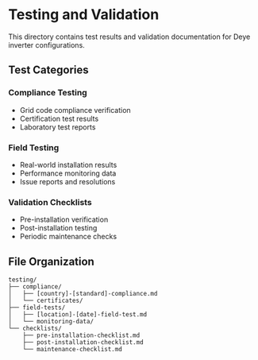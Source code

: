 # Testing and Validation

This directory contains test results and validation documentation for Deye inverter configurations.

## Test Categories

### Compliance Testing

- Grid code compliance verification
- Certification test results
- Laboratory test reports

### Field Testing

- Real-world installation results
- Performance monitoring data
- Issue reports and resolutions

### Validation Checklists

- Pre-installation verification
- Post-installation testing
- Periodic maintenance checks

## File Organization

```
testing/
├── compliance/
│   ├── [country]-[standard]-compliance.md
│   └── certificates/
├── field-tests/
│   ├── [location]-[date]-field-test.md
│   └── monitoring-data/
└── checklists/
    ├── pre-installation-checklist.md
    ├── post-installation-checklist.md
    └── maintenance-checklist.md
```
